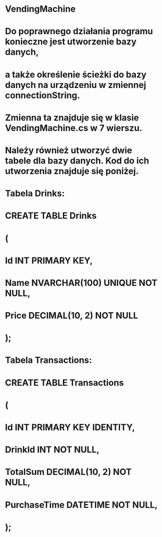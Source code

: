 ﻿# VendingMachine
# Do poprawnego działania programu konieczne jest utworzenie bazy danych, 
# a także określenie ścieżki do bazy danych na urządzeniu w zmiennej connectionString. 
# Zmienna ta znajduje się w klasie VendingMachine.cs w 7 wierszu. 
# Należy również utworzyć dwie tabele dla bazy danych. Kod do ich utworzenia znajduje się poniżej.
#
# Tabela Drinks:
#
# CREATE TABLE Drinks
# (
#	 Id INT PRIMARY KEY,
#	 Name NVARCHAR(100) UNIQUE NOT NULL,
#	 Price DECIMAL(10, 2) NOT NULL
# );
#
# Tabela Transactions:
#
# CREATE TABLE Transactions
# (
#	 Id INT PRIMARY KEY IDENTITY,
#	 DrinkId INT NOT NULL,
#	 TotalSum DECIMAL(10, 2) NOT NULL,
#	 PurchaseTime DATETIME NOT NULL,
# );